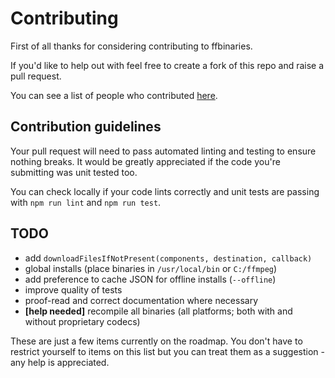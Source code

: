 # Contributing

First of all thanks for considering contributing to ffbinaries.

If you'd like to help out with feel free to create a fork of this repo
and raise a pull request.

You can see a list of people who contributed [here](https://github.com/vot/ffbinaries-node/graphs/contributors).


## Contribution guidelines

Your pull request will need to pass automated linting and testing
to ensure nothing breaks.
It would be greatly appreciated if the code you're submitting was unit tested too.

You can check locally if your code lints correctly and unit tests are passing
with `npm run lint` and `npm run test`.


## TODO

* add `downloadFilesIfNotPresent(components, destination, callback)`
* global installs (place binaries in `/usr/local/bin` or `C:/ffmpeg`)
* add preference to cache JSON for offline installs (`--offline`)
* improve quality of tests
* proof-read and correct documentation where necessary
* **[help needed]** recompile all binaries (all platforms; both with and without proprietary codecs)

These are just a few items currently on the roadmap.
You don't have to restrict yourself to items on this list but you can
treat them as a suggestion - any help is appreciated.
